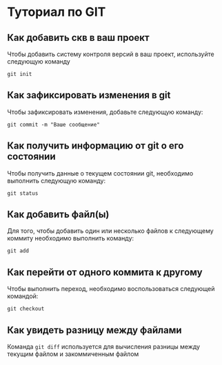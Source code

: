 # Туториал по GIT 

## Как добавить скв в ваш проект

Чтобы добавить систему контроля версий в ваш проект, используйте следующую команду

```
git init
```

## Как зафиксировать изменения в git

Чтобы зафиксировать изменения, добавьте следующую команду:

```
git commit -m "Ваше сообщение"
```

## Как получить информацию от git о его состоянии

Чтобы получить данные о текущем состоянии git, необходимо выполнить следующую команду:

```
git status
```

## Как добавить файл(ы)

Для того, чтобы добавить один или несколько файлов к следующему коммиту необходимо выполнить команду:

``` 
git add
```

## Как перейти от одного коммита к другому

Чтобы выполнить переход, необходимо воспользоваться следующей командой:

```
git checkout
```

## Как увидеть разницу между файлами

Команда ```git diff``` используется для вычисления разницы между текущим файлом и закоммиченным файлом